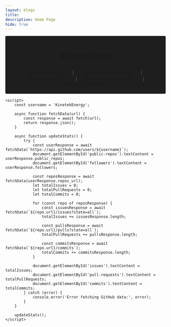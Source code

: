 ```yaml
---
layout: blogs
title: 
description: Home Page
hide: true
---
```



<style>
    #github-stats {
        text-align: center;
        padding: 20px;
        border-radius: 4px;
        background-color: #1e1e1e;
        font-family: 'Segoe UI', Tahoma, Geneva, Verdana, sans-serif;
    }

    .stat {
        display: inline-block;
        margin: 0 10px;
    }

    .separator {
        margin: 0 10px;
        color: #666;
    }

    .title {
        text-align: center;
        font-weight: 1000;
        font-size: 25px;
    }

</style>

<body>
    <div id="github-stats" class="glow-on-hover-search">
        <p class="title">GitHub Stats</p>
        <div id="stats-container">
            <span class="stat">Issues: <span id="issues">Loading...</span></span>
            <span class="separator">|</span>
            <span class="stat">Pull Requests: <span id="pull-requests">Loading...</span></span>
            <span class="separator">|</span>
            <span class="stat">Commits: <span id="commits">Loading...</span></span>
            <span class="separator">|</span>
            <span class="stat">Public Repos: <span id="public-repos">Loading...</span></span>
            <span class="separator">|</span>
            <span class="stat">Followers: <span id="followers">Loading...</span></span>
        </div>
    </div>

    <script>
        const username = 'KinetekEnergy';

        async function fetchData(url) {
            const response = await fetch(url);
            return response.json();
        }

        async function updateStats() {
            try {
                const userResponse = await fetchData(`https://api.github.com/users/${username}`);
                document.getElementById('public-repos').textContent = userResponse.public_repos;
                document.getElementById('followers').textContent = userResponse.followers;

                const reposResponse = await fetchData(userResponse.repos_url);
                let totalIssues = 0;
                let totalPullRequests = 0;
                let totalCommits = 0;

                for (const repo of reposResponse) {
                    const issuesResponse = await fetchData(`${repo.url}/issues?state=all`);
                    totalIssues += issuesResponse.length;

                    const pullsResponse = await fetchData(`${repo.url}/pulls?state=all`);
                    totalPullRequests += pullsResponse.length;

                    const commitsResponse = await fetchData(`${repo.url}/commits`);
                    totalCommits += commitsResponse.length;
                }

                document.getElementById('issues').textContent = totalIssues;
                document.getElementById('pull-requests').textContent = totalPullRequests;
                document.getElementById('commits').textContent = totalCommits;
            } catch (error) {
                console.error('Error fetching GitHub data:', error);
            }
        }

        updateStats();
    </script>
</body>

<script src="scripts/three.min.js"></script>
<script src="scripts/vanta.clouds.min.js"></script>
<script>
VANTA.CLOUDS({
  el: "#your-element-selector",
  mouseControls: true,
  touchControls: true,
  gyroControls: false,
  minHeight: 200.00,
  minWidth: 200.00
})
</script>
